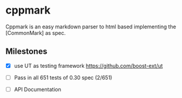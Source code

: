# cppmark

Cppmark is an easy markdown parser to html based implementing the [CommonMark] as spec.

## Milestones

- [x] use UT as testing framework https://github.com/boost-ext/ut
- [ ] Pass in all 651 tests of 0.30 spec (2/651)
- [ ] API Documentation


